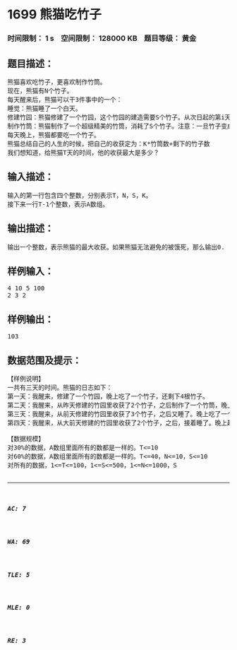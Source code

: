 # 1699 熊猫吃竹子   
### 时间限制： 1 s&nbsp;&nbsp;&nbsp;&nbsp;空间限制： 128000 KB&nbsp;&nbsp;&nbsp;&nbsp;题目等级： 黄金  
## 题目描述：  

<pre>
熊猫喜欢吃竹子，更喜欢制作竹筒。
现在，熊猫有N个竹子。
每天醒来后，熊猫可以干3件事中的一个：
睡觉：熊猫睡了一个白天。
修建竹园：熊猫修建了一个竹园，这个竹园的建造需要S个竹子。从次日起的第i天，这个竹园将在清晨向熊猫提供A[i]根竹子。
制作竹筒：熊猫制作了一个超级精美的竹筒，消耗了S个竹子。注意：一旦竹子变成竹筒，熊猫就不能吃它了。
每天晚上，熊猫都要吃一个竹子。
熊猫总结自己的人生的时候，把自己的收获定为：K*竹筒数+剩下的竹子数
我们想知道，给熊猫T天的时间，他的收获最大是多少？
</pre>
  
  
## 输入描述：  

<pre>
输入的第一行包含四个整数，分别表示T，N，S，K。  
接下来一行T-1个整数，表示A数组。
</pre>
  
  
## 输出描述：  

<pre>
输出一个整数，表示熊猫的最大收获。如果熊猫无法避免的被饿死，那么输出0.
</pre>
  
  
## 样例输入：  

<pre>
4 10 5 100  
2 3 2
</pre>
  
  
## 样例输出：  

<pre>
103
</pre>
  
  
## 数据范围及提示：  

<pre>
【样例说明】  
一共有三天的时间。熊猫的日志如下：  
第一天：我醒来，修建了一个竹园，晚上吃了一个竹子，还剩下4根竹子。  
第二天：我醒来，从昨天修建的竹园里收获了2个竹子，之后制作了一个竹筒，晚上吃了一个竹子，之后就没有竹子剩下了。  
第三天：我醒来，从前天修建的竹园里收获了3个竹子，之后又睡了。晚上吃了一个竹子，还剩2个。  
第四天：我醒来，从大前天修建的竹园里收获了2个竹子，之后，接着睡了。晚上起来吃了一个竹子，发现还剩下3个竹子。我总结了我这4天的生活：制作了一个竹筒，剩下了三个竹子，所以收获是103。  
  
【数据规模】  
对30%的数据，A数组里面所有的数都是一样的。T<=10  
对60%的数据，A数组里面所有的数都是一样的。T<=40，N<=10，S<=10  
对所有的数据，1<=T<=100，1<=S<=500，1<=N<=1000，S<K<=100000，  
A[i]是不超过50的自然数。
</pre>
  
  
***  

##### AC: 7  
##### WA: 69  
##### TLE: 5  
##### MLE: 0  
##### RE: 3  
